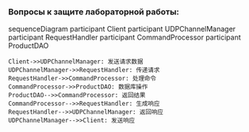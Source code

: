 ### Вопросы к защите лабораторной работы:

sequenceDiagram
    participant Client
    participant UDPChannelManager
    participant RequestHandler
    participant CommandProcessor
    participant ProductDAO
    
    Client->>UDPChannelManager: 发送请求数据
    UDPChannelManager->>RequestHandler: 传递请求
    RequestHandler->>CommandProcessor: 处理命令
    CommandProcessor->>ProductDAO: 数据库操作
    ProductDAO-->>CommandProcessor: 返回结果
    CommandProcessor-->>RequestHandler: 生成响应
    RequestHandler-->>UDPChannelManager: 返回响应
    UDPChannelManager-->>Client: 发送响应